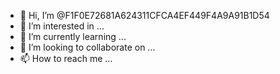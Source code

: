 - 👋 Hi, I’m @F1F0E72681A624311CFCA4EF449F4A9A91B1D54
- 👀 I’m interested in ...
- 🌱 I’m currently learning ...
- 💞️ I’m looking to collaborate on ...
- 📫 How to reach me ...

<!---
F1F0E72681A624311CFCA4EF449F4A9A91B1D54/F1F0E72681A624311CFCA4EF449F4A9A91B1D54 is a ✨ special ✨ repository because its `README.md` (this file) appears on your GitHub profile.
You can click the Preview link to take a look at your changes.
--->
